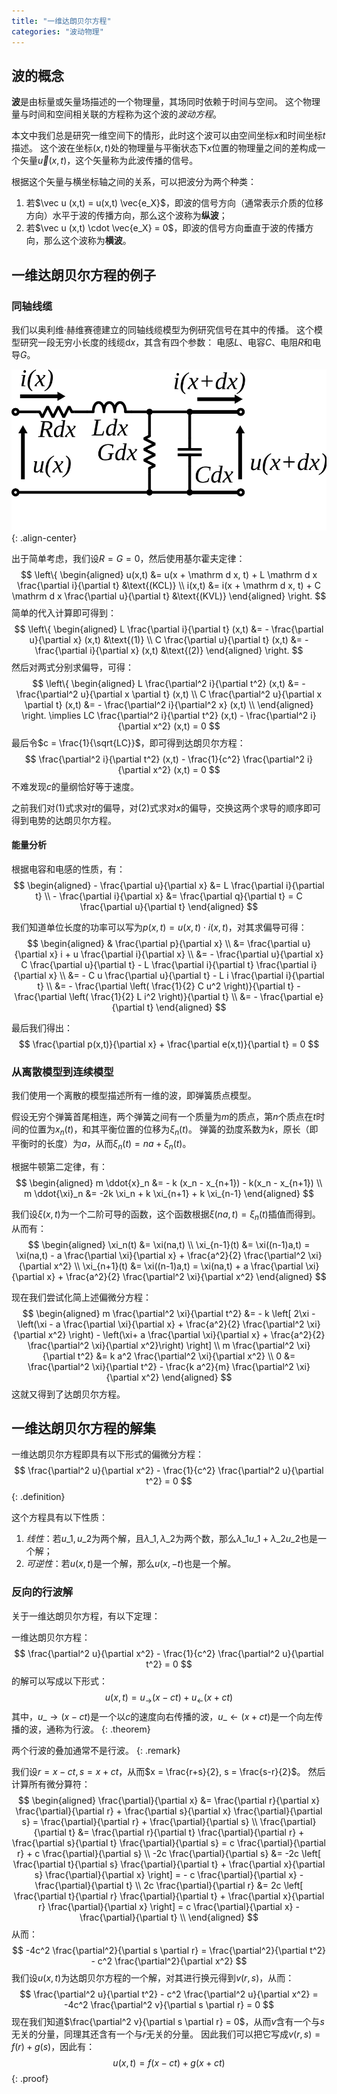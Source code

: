```yaml
---
title: "一维达朗贝尔方程"
categories: "波动物理"
---
```


## 波的概念

**波**是由标量或矢量场描述的一个物理量，其场同时依赖于时间与空间。
这个物理量与时间和空间相关联的方程称为这个波的*波动方程*。

本文中我们总是研究一维空间下的情形，此时这个波可以由空间坐标$x$和时间坐标$t$描述。
这个波在坐标$(x,t)$处的物理量与平衡状态下$x$位置的物理量之间的差构成一个矢量$\vec{u}(x,t)$，这个矢量称为此波传播的信号。

根据这个矢量与横坐标轴之间的关系，可以把波分为两个种类：
1. 若$\vec u (x,t) = u(x,t) \vec{e_X}$，即波的信号方向（通常表示介质的位移方向）水平于波的传播方向，那么这个波称为**纵波**；
2. 若$\vec u (x,t) \cdot \vec{e_X} = 0$，即波的信号方向垂直于波的传播方向，那么这个波称为**横波**。

## 一维达朗贝尔方程的例子

### 同轴线缆

我们以奥利维·赫维赛德建立的同轴线缆模型为例研究信号在其中的传播。
这个模型研究一段无穷小长度的线缆$\mathrm d x$，其含有四个参数：
电感$L$、电容$C$、电阻$R$和电导$G$。

![](/assets/wave/Transmission_line_element.svg "Creative Commons Attribution-Share Alike 3.0 Unported Source: https://commons.wikimedia.org/wiki/File:Transmission_line_element.svg"){: .align-center}

出于简单考虑，我们设$R = G = 0$，然后使用基尔霍夫定律：
$$
\left\{
\begin{aligned}
    u(x,t) &= u(x + \mathrm d x, t) + L \mathrm d x \frac{\partial i}{\partial t} &\text{(KCL)} \\
    i(x,t) &= i(x + \mathrm d x, t) + C \mathrm d x \frac{\partial u}{\partial t} &\text{(KVL)}
\end{aligned}
\right.
$$
简单的代入计算即可得到：
$$
\left\{
\begin{aligned}
    L \frac{\partial i}{\partial t} (x,t) &= - \frac{\partial u}{\partial x} (x,t) &\text{(1)} \\
    C \frac{\partial u}{\partial t} (x,t) &= - \frac{\partial i}{\partial x} (x,t) &\text{(2)}
\end{aligned}
\right.
$$
然后对两式分别求偏导，可得：
$$
\left\{
\begin{aligned}
    L \frac{\partial^2 i}{\partial t^2} (x,t) &= - \frac{\partial^2 u}{\partial x \partial t} (x,t) \\
    C \frac{\partial^2 u}{\partial x \partial t} (x,t) &= - \frac{\partial^2 i}{\partial^2 x} (x,t) \\
\end{aligned}
\right.
\implies
LC \frac{\partial^2 i}{\partial t^2} (x,t) - \frac{\partial^2 i}{\partial x^2} (x,t) = 0 
$$
最后令$c = \frac{1}{\sqrt{LC}}$，即可得到达朗贝尔方程：
$$
\frac{\partial^2 i}{\partial t^2} (x,t) - \frac{1}{c^2} \frac{\partial^2 i}{\partial x^2} (x,t) = 0
$$
不难发现$c$的量纲恰好等于速度。

之前我们对(1)式求对$t$的偏导，对(2)式求对$x$的偏导，交换这两个求导的顺序即可得到电势的达朗贝尔方程。

#### 能量分析

根据电容和电感的性质，有：
$$
\begin{aligned}
    - \frac{\partial u}{\partial x} &= L \frac{\partial i}{\partial t} \\
    - \frac{\partial i}{\partial x} &= \frac{\partial q}{\partial t} = C \frac{\partial u}{\partial t}
\end{aligned}
$$

我们知道单位长度的功率可以写为$p(x,t) = u(x,t) \cdot i(x,t)$，对其求偏导可得：
$$
\begin{aligned}
    & \frac{\partial p}{\partial x} \\
    &= \frac{\partial u}{\partial x} i + u \frac{\partial i}{\partial x} \\
    &= - \frac{\partial u}{\partial x} C \frac{\partial u}{\partial t} - L \frac{\partial i}{\partial t} \frac{\partial i}{\partial x} \\
    &= - C u \frac{\partial u}{\partial t} - L i \frac{\partial i}{\partial t} \\
    &= - \frac{\partial \left( \frac{1}{2} C u^2 \right)}{\partial t} - \frac{\partial \left( \frac{1}{2} L i^2 \right)}{\partial t} \\
    &= - \frac{\partial e}{\partial t}
\end{aligned}
$$

最后我们得出：
$$
\frac{\partial p(x,t)}{\partial x} + \frac{\partial e(x,t)}{\partial t} = 0
$$

### 从离散模型到连续模型

我们使用一个离散的模型描述所有一维的波，即弹簧质点模型。

假设无穷个弹簧首尾相连，两个弹簧之间有一个质量为$m$的质点，第$n$个质点在$t$时间的位置为$x_n(t)$，和其平衡位置的位移为$\xi_n(t)$。
弹簧的劲度系数为$k$，原长（即平衡时的长度）为$a$，从而$\xi_n(t) = na + \xi_n(t)$。

根据牛顿第二定律，有：
$$
\begin{aligned}
    m \ddot{x}_n &= - k (x_n - x_{n+1}) - k(x_n - x_{n+1}) \\
    m \ddot{\xi}_n &= -2k \xi_n + k \xi_{n+1} + k \xi_{n-1}
\end{aligned}
$$

我们设$\xi(x, t)$为一个二阶可导的函数，这个函数根据$\xi(na, t) = \xi_n(t)$插值而得到。
从而有：
$$
\begin{aligned}
    \xi_n(t) &= \xi(na,t) \\
    \xi_{n-1}(t) &= \xi((n-1)a,t) = \xi(na,t) - a \frac{\partial \xi}{\partial x} + \frac{a^2}{2} \frac{\partial^2 \xi}{\partial x^2} \\
    \xi_{n+1}(t) &= \xi((n-1)a,t) = \xi(na,t) + a \frac{\partial \xi}{\partial x} + \frac{a^2}{2} \frac{\partial^2 \xi}{\partial x^2}
\end{aligned}
$$

现在我们尝试化简上述偏微分方程：
$$
\begin{aligned}
    m \frac{\partial^2 \xi}{\partial t^2} &= - k \left[ 2\xi - \left(\xi - a \frac{\partial \xi}{\partial x} + \frac{a^2}{2} \frac{\partial^2 \xi}{\partial x^2} \right) - \left(\xi+ a \frac{\partial \xi}{\partial x} + \frac{a^2}{2} \frac{\partial^2 \xi}{\partial x^2}\right) \right] \\
    m \frac{\partial^2 \xi}{\partial t^2} &= k a^2 \frac{\partial^2 \xi}{\partial x^2} \\
    0 &= \frac{\partial^2 \xi}{\partial t^2} - \frac{k a^2}{m} \frac{\partial^2 \xi}{\partial x^2}
\end{aligned}
$$
这就又得到了达朗贝尔方程。

## 一维达朗贝尔方程的解集

一维达朗贝尔方程即具有以下形式的偏微分方程：
$$
\frac{\partial^2 u}{\partial x^2} - \frac{1}{c^2} \frac{\partial^2 u}{\partial t^2} = 0
$$
{: .definition}

这个方程具有以下性质：
1. *线性*：若$u\_1, u\_2$为两个解，且$\lambda\_1, \lambda\_2$为两个数，那么$\lambda\_1 u\_1 + \lambda\_2 u\_2$也是一个解；
2. *可逆性*：若$u(x,t)$是一个解，那么$u(x,-t)$也是一个解。

### 反向的行波解

关于一维达朗贝尔方程，有以下定理：

一维达朗贝尔方程：
$$
\frac{\partial^2 u}{\partial x^2} - \frac{1}{c^2} \frac{\partial^2 u}{\partial t^2} = 0
$$
的解可以写成以下形式：
$$
u(x,t) = u_\rightarrow (x - ct) + u_\leftarrow (x + ct)
$$
其中，$u\_\rightarrow (x - ct)$是一个以$c$的速度向右传播的波，$u\_\leftarrow (x + ct)$是一个向左传播的波，通称为行波。
{: .theorem}

两个行波的叠加通常不是行波。
{: .remark}

我们设$r = x - ct, s = x + ct$，从而$x = \frac{r+s}{2}, s = \frac{s-r}{2}$。
然后计算所有微分算符：
$$
\begin{aligned}
    \frac{\partial}{\partial x} &= 
    \frac{\partial r}{\partial x} \frac{\partial}{\partial r} + \frac{\partial s}{\partial x} \frac{\partial}{\partial s} = 
    \frac{\partial}{\partial r} + \frac{\partial}{\partial s} \\
    \frac{\partial}{\partial t} &= 
    \frac{\partial r}{\partial t} \frac{\partial}{\partial r} + \frac{\partial s}{\partial t} \frac{\partial}{\partial s} = 
    c \frac{\partial}{\partial r} + c \frac{\partial}{\partial s} \\
    -2c \frac{\partial}{\partial s} &=
    -2c \left[ \frac{\partial t}{\partial s} \frac{\partial}{\partial t} + \frac{\partial x}{\partial s} \frac{\partial}{\partial x} \right] =
    - c \frac{\partial}{\partial x} - \frac{\partial}{\partial t} \\
    2c \frac{\partial}{\partial r} &=
    2c \left[ \frac{\partial t}{\partial r} \frac{\partial}{\partial t} + \frac{\partial x}{\partial r} \frac{\partial}{\partial x} \right] =
    c \frac{\partial}{\partial x} - \frac{\partial}{\partial t} \\
\end{aligned}
$$
从而：
$$
-4c^2 \frac{\partial^2}{\partial s \partial r} = \frac{\partial^2}{\partial t^2} - c^2 \frac{\partial^2}{\partial x^2}
$$
我们设$u(x,t)$为达朗贝尔方程的一个解，对其进行换元得到$v(r,s)$，从而：
$$
\frac{\partial^2 u}{\partial t^2} - c^2 \frac{\partial^2 u}{\partial x^2} = -4c^2 \frac{\partial^2 v}{\partial s \partial r} = 0
$$
现在我们知道$\frac{\partial^2 v}{\partial s \partial r} = 0$，从而$v$含有一个与$s$无关的分量，同理其还含有一个与$r$无关的分量。
因此我们可以把它写成$v(r,s) = f(r) + g(s)$，因此有：
$$
u(x,t) = f(x - ct) + g(x + ct)
$$
{: .proof}
